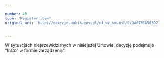 ```yaml
---

number: 46
type: 'Register item'
original_uri: 'http://decyzje.uokik.gov.pl/nd_wz_um.nsf/0/3A675EA503D21B24C12572DD003293DA?OpenDocument'


---
```


W sytuacjach nieprzewidzianych w niniejszej Umowie, decyzję podejmuje "InCo" w formie zarządzenia".
